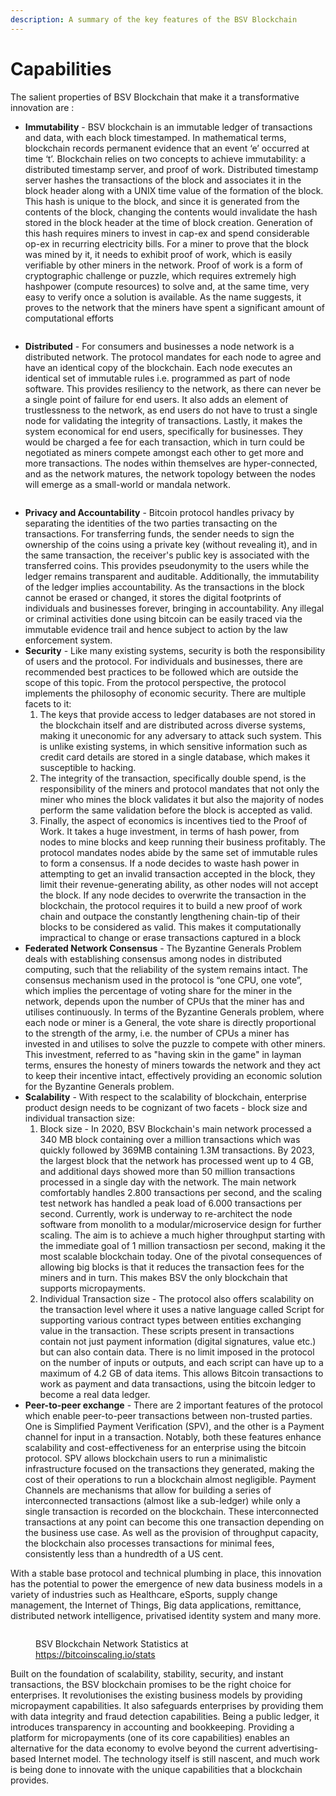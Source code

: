 ```yaml
---
description: A summary of the key features of the BSV Blockchain
---
```


# Capabilities

The salient properties of BSV Blockchain that make it a transformative innovation are :

* **Immutability** - BSV blockchain is an immutable ledger of transactions and data, with each block timestamped. In mathematical terms, blockchain records permanent evidence that an event ‘e’ occurred at time ‘t’. Blockchain relies on two concepts to achieve immutability: a distributed timestamp server, and proof of work. Distributed timestamp server hashes the transactions of the block and associates it in the block header along with a UNIX time value of the formation of the block. This hash is unique to the block, and since it is generated from the contents of the block, changing the contents would invalidate the hash stored in the block header at the time of block creation. Generation of this hash requires miners to invest in cap-ex and spend considerable op-ex in recurring electricity bills. For a miner to prove that the block was mined by it, it needs to exhibit proof of work, which is easily verifiable by other miners in the network. Proof of work is a form of cryptographic challenge or puzzle, which requires extremely high hashpower (compute resources) to solve and, at the same time, very easy to verify once a solution is available. As the name suggests, it proves to the network that the miners have spent a significant amount of computational efforts

<figure><img src="../.gitbook/assets/WhatIsBlockchain_Slide22.png" alt=""><figcaption></figcaption></figure>

* **Distributed** - For consumers and businesses a node network is a distributed network. The protocol mandates for each node to agree and have an identical copy of the blockchain. Each node executes an identical set of immutable rules i.e. programmed as part of node software. This provides resiliency to the network, as there can never be a single point of failure for end users. It also adds an element of trustlessness to the network, as end users do not have to trust a single node for validating the integrity of transactions. Lastly, it makes the system economical for end users, specifically for businesses. They would be charged a fee for each transaction, which in turn could be negotiated as miners compete amongst each other to get more and more transactions. The nodes within themselves are hyper-connected, and as the network matures, the network topology between the nodes will emerge as a small-world or mandala network.

<figure><img src="../.gitbook/assets/WhatIsBlockchain_Slide23.png" alt=""><figcaption></figcaption></figure>

* **Privacy and Accountability** - Bitcoin protocol handles privacy by separating the identities of the two parties transacting on the transactions. For transferring funds, the sender needs to sign the ownership of the coins using a private key (without revealing it), and in the same transaction, the receiver's public key is associated with the transferred coins. This provides pseudonymity to the users while the ledger remains transparent and auditable. Additionally, the immutability of the ledger implies accountability. As the transactions in the block cannot be erased or changed, it stores the digital footprints of individuals and businesses forever, bringing in accountability. Any illegal or criminal activities done using bitcoin can be easily traced via the immutable evidence trail and hence subject to action by the law enforcement system.
* **Security** - Like many existing systems, security is both the responsibility of users and the protocol. For individuals and businesses, there are recommended best practices to be followed which are outside the scope of this topic. From the protocol perspective, the protocol implements the philosophy of economic security. There are multiple facets to it:
  1. The keys that provide access to ledger databases are not stored in the blockchain itself and are distributed across diverse systems, making it uneconomic for any adversary to attack such system. This is unlike existing systems, in which sensitive information such as credit card details are stored in a single database, which makes it susceptible to hacking.
  2. The integrity of the transaction, specifically double spend, is the responsibility of the miners and protocol mandates that not only the miner who mines the block validates it but also the majority of nodes perform the same validation before the block is accepted as valid.
  3. Finally, the aspect of economics is incentives tied to the Proof of Work. It takes a huge investment, in terms of hash power, from nodes to mine blocks and keep running their business profitably. The protocol mandates nodes abide by the same set of immutable rules to form a consensus. If a node decides to waste hash power in attempting to get an invalid transaction accepted in the block, they limit their revenue-generating ability, as other nodes will not accept the block. If any node decides to overwrite the transaction in the blockchain, the protocol requires it to build a new proof of work chain and outpace the constantly lengthening chain-tip of their blocks to be considered as valid. This makes it computationally impractical to change or erase transactions captured in a block
* **Federated Network Consensus** - The Byzantine Generals Problem deals with establishing consensus among nodes in distributed computing, such that the reliability of the system remains intact. The consensus mechanism used in the protocol is “one CPU, one vote”, which implies the percentage of voting share for the miner in the network, depends upon the number of CPUs that the miner has and utilises continuously. In terms of the Byzantine Generals problem, where each node or miner is a General, the vote share is directly proportional to the strength of the army, i.e. the number of CPUs a miner has invested in and utilises to solve the puzzle to compete with other miners. This investment, referred to as "having skin in the game" in layman terms, ensures the honesty of miners towards the network and they act to keep their incentive intact, effectively providing an economic solution for the Byzantine Generals problem.
* **Scalability** - With respect to the scalability of blockchain, enterprise product design needs to be cognizant of two facets - block size and individual transaction size:
  1. Block size - In 2020, BSV Blockchain's main network processed a 340 MB block containing over a million transactions which was quickly followed by 369MB containing 1.3M transactions. By 2023, the largest block that the network has processed went up to 4 GB, and additional days showed more than 50 million transactions processed in a single day with the network. The main network comfortably handles 2.800 transactions per second, and the scaling test network has handled a peak load of 6.000 transactions per second. Currently, work is underway to re-architect the node software from monolith to a modular/microservice design for further scaling. The aim is to achieve a much higher throughput starting with the immediate goal of 1 million transactiosn per second, making it the most scalable blockchain today. One of the pivotal consequences of allowing big blocks is that it reduces the transaction fees for the miners and in turn. This makes BSV the only blockchain that supports micropayments.
  2. Individual Transaction size - The protocol also offers scalability on the transaction level where it uses a native language called Script for supporting various contract types between entities exchanging value in the transaction. These scripts present in transactions contain not just payment information (digital signatures, value etc.) but can also contain data. There is no limit imposed in the protocol on the number of inputs or outputs, and each script can have up to a maximum of 4.2 GB of data items. This allows Bitcoin transactions to work as payment and data transactions, using the bitcoin ledger to become a real data ledger.
* **Peer-to-peer exchange** - There are 2 important features of the protocol which enable peer-to-peer transactions between non-trusted parties. One is Simplified Payment Verification (SPV), and the other is a Payment channel for input in a transaction. Notably, both these features enhance scalability and cost-effectiveness for an enterprise using the bitcoin protocol. SPV allows blockchain users to run a minimalistic infrastructure focused on the transactions they generated, making the cost of their operations to run a blockchain almost negligible. Payment Channels are mechanisms that allow for building a series of interconnected transactions (almost like a sub-ledger) while only a single transaction is recorded on the blockchain. These interconnected transactions at any point can become this one transaction depending on the business use case. As well as the provision of throughput capacity, the blockchain also processes transactions for minimal fees, consistently less than a hundredth of a US cent.

With a stable base protocol and technical plumbing in place, this innovation has the potential to power the emergence of new data business models in a variety of industries such as Healthcare, eSports, supply change management, the Internet of Things, Big data applications, remittance, distributed network intelligence, privatised identity system and many more.

<figure><img src="../.gitbook/assets/WhatIsBlockchain_Slide21.png" alt=""><figcaption><p>BSV Blockchain Network Statistics at <a href="https://bitcoinscaling.io/stats">https://bitcoinscaling.io/stats</a></p></figcaption></figure>

Built on the foundation of scalability, stability, security, and instant transactions, the BSV blockchain promises to be the right choice for enterprises. It revolutionises the existing business models by providing micropayment capabilities. It also safeguards enterprises by providing them with data integrity and fraud detection capabilities. Being a public ledger, it introduces transparency in accounting and bookkeeping. Providing a platform for micropayments (one of its core capabilities) enables an alternative for the data economy to evolve beyond the current advertising-based Internet model. The technology itself is still nascent, and much work is being done to innovate with the unique capabilities that a blockchain provides.

